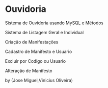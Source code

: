 # Ouvidoria
Sistema de Ouvidoria usando MySQL e Métodos

Sistema de Listagem Geral e Individual 

Criação de Manifestações

Cadastro de Manifesto e Usuario 

Excluir por Codigo ou Usuario

Alteração de Manifesto


by (Jose Miguel,Vinicius Oliveira)

